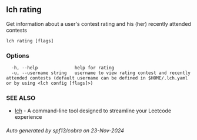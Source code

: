 ## lch rating

Get information about a user's contest rating and his (her) recently attended contests

```
lch rating [flags]
```

### Options

```
  -h, --help              help for rating
  -u, --username string   username to view rating contest and recently attended contests (default username can be defined in $HOME/.lch.yaml or by using <lch config [flags]>)
```

### SEE ALSO

* [lch](lch.md)	 - A command-line tool designed to streamline your Leetcode experience

###### Auto generated by spf13/cobra on 23-Nov-2024
